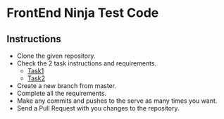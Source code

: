 # FrontEnd Ninja Test Code

## Instructions

- Clone the given repository.
- Check the 2 task instructions and requirements.
    - [Task1](./task1/README.md)
    - [Task2](./task2/README.md)
- Create a new branch from master.
- Complete all the requirements.
- Make any commits and pushes to the serve as many times you want.
- Send a Pull Request with you changes to the repository.